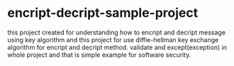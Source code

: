 # encript-decript-sample-project

this project created for understanding how to encript and decript message using key algorithm and this project for use diffie-hellman key exchange algorithm for encript and decript method. validate and except(exception) in whole project and that is simple example for software security.
 
